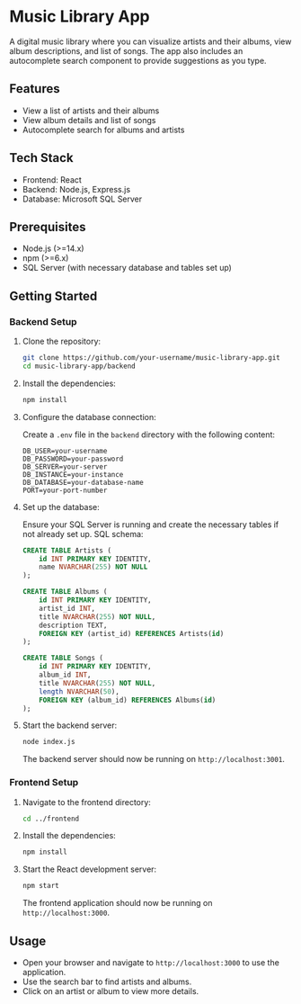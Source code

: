 # Music Library App

A digital music library where you can visualize artists and their albums, view album descriptions, and list of songs. The app also includes an autocomplete search component to provide suggestions as you type.

## Features

- View a list of artists and their albums
- View album details and list of songs
- Autocomplete search for albums and artists

## Tech Stack

- Frontend: React
- Backend: Node.js, Express.js
- Database: Microsoft SQL Server

## Prerequisites

- Node.js (>=14.x)
- npm (>=6.x)
- SQL Server (with necessary database and tables set up)

## Getting Started

### Backend Setup

1. Clone the repository:

    ```bash
    git clone https://github.com/your-username/music-library-app.git
    cd music-library-app/backend
    ```

2. Install the dependencies:

    ```bash
    npm install
    ```

3. Configure the database connection:

   Create a `.env` file in the `backend` directory with the following content:

    ```plaintext
    DB_USER=your-username
    DB_PASSWORD=your-password
    DB_SERVER=your-server
    DB_INSTANCE=your-instance
    DB_DATABASE=your-database-name
    PORT=your-port-number
    ```

4. Set up the database:

   Ensure your SQL Server is running and create the necessary tables if not already set up. SQL schema:

    ```sql
    CREATE TABLE Artists (
        id INT PRIMARY KEY IDENTITY,
        name NVARCHAR(255) NOT NULL
    );

    CREATE TABLE Albums (
        id INT PRIMARY KEY IDENTITY,
        artist_id INT,
        title NVARCHAR(255) NOT NULL,
        description TEXT,
        FOREIGN KEY (artist_id) REFERENCES Artists(id)
    );

    CREATE TABLE Songs (
        id INT PRIMARY KEY IDENTITY,
        album_id INT,
        title NVARCHAR(255) NOT NULL,
        length NVARCHAR(50),
        FOREIGN KEY (album_id) REFERENCES Albums(id)
    );
    ```

5. Start the backend server:

    ```bash
    node index.js
    ```

   The backend server should now be running on `http://localhost:3001`.

### Frontend Setup

1. Navigate to the frontend directory:

    ```bash
    cd ../frontend
    ```

2. Install the dependencies:

    ```bash
    npm install
    ```

3. Start the React development server:

    ```bash
    npm start
    ```

   The frontend application should now be running on `http://localhost:3000`.

## Usage

- Open your browser and navigate to `http://localhost:3000` to use the application.
- Use the search bar to find artists and albums.
- Click on an artist or album to view more details.
